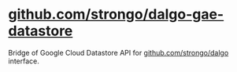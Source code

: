 # [github.com/strongo/dalgo-gae-datastore](https://github.com/strongo/dalgo-gae-datastore)
Bridge of Google Cloud Datastore API for [github.com/strongo/dalgo](https://github.com/strongo/dalgo) interface.


